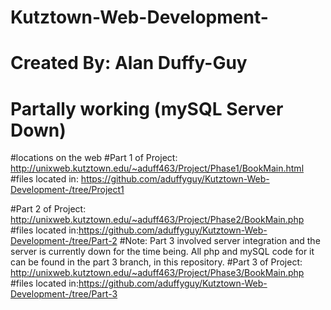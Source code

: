 # Kutztown-Web-Development-
# Created By: Alan Duffy-Guy
# 
#
# Partally working (mySQL Server Down) 
#locations on the web
#Part 1 of Project: http://unixweb.kutztown.edu/~aduff463/Project/Phase1/BookMain.html
#files located in: https://github.com/aduffyguy/Kutztown-Web-Development-/tree/Project1

#Part 2 of Project: http://unixweb.kutztown.edu/~aduff463/Project/Phase2/BookMain.php
#files located in:https://github.com/aduffyguy/Kutztown-Web-Development-/tree/Part-2
#Note: Part 3 involved server integration and the server is currently down for the time being. All php and mySQL code for it can be found in the part 3 branch, in this repository.
#Part 3 of Project: http://unixweb.kutztown.edu/~aduff463/Project/Phase3/BookMain.php 
#files located in:https://github.com/aduffyguy/Kutztown-Web-Development-/tree/Part-3
